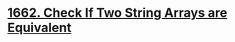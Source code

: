 # [1662. Check If Two String Arrays are Equivalent](https://leetcode.com/problems/check-if-two-string-arrays-are-equivalent/)

